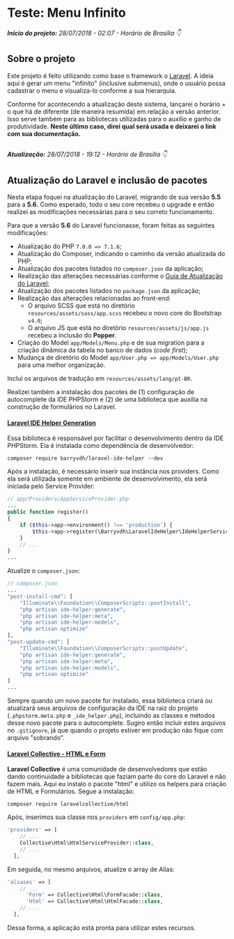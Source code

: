 # Teste: Menu Infinito

###### ___Início do projeto:___ _28/07/2018 - 02:07 - Horário de Brasília_ :point_down:
## Sobre o projeto

Este projeto é feito utilizando como base o framework o [Laravel](https://laravel.com/). A ideia aqui é gerar um menu "infinito" (inclusive submenus), onde o usuário possa cadastrar o menu e visualiza-lo conforme a sua hierarquia.   

Conforme for acontecendo a atualização deste sistema, lançarei o horário + o que há de diferente (de maneira resumida) em relação a versão anterior. Isso serve também para as bibliotecas utilizadas para o auxílio e ganho de produtividade. **Neste último caso, direi qual será usada e deixarei o link com sua documentação.**


##
###### ___Atualização:___ _28/07/2018 - 19:12 - Horário de Brasília_ :point_down:

## Atualização do Laravel e inclusão de pacotes

Nesta etapa foquei na atualização do Laravel, migrando de sua versão **5.5** para a **5.6**.
Como esperado, todo o seu core recebeu o upgrade e então realizei as modificações necessárias para o seu correto funcionamento.


Para que a versão **5.6** do Laravel funcionasse, foram feitas as seguintes modificações:
- Atualização do PHP `7.0.0 => 7.1.6`;
- Atualização do Composer, indicando o caminho da versão atualizada do PHP;
- Atualização dos pacotes listados no `composer.json` da aplicação;
- Realização das alterações necessárias conforme o [Guia de Atualização do Laravel](https://laravel.com/docs/5.6/upgrade);
- Atualização dos pacotes listados no `package.json` da aplicação;
- Realização das alterações relacionadas ao front-end:
    - O arquivo SCSS que está no diretório `resources/assets/sass/app.scss` recebeu o novo core do Bootstrap `v4.0`;
    - O arquivo JS que está no diretório `resources/assets/js/app.js` recebeu a inclusão do **Popper**.
- Criação do Model `app/Models/Menu.php` e de sua migration para a criação dinâmica da tabela  no banco de dados (_code first_);
- Mudança de diretório do Model `app/User.php => app/Models/User.php` para uma melhor organização.

Incluí os arquivos de tradução em `resources/assets/lang/pt-BR`.

Realizei também a instalação dos pacotes de (1) configuração de autocomplete da IDE PHPStorm e (2) de uma biblioteca que auxilia na construção de formulários no Laravel.

#### [Laravel IDE Helper Generation](https://github.com/barryvdh/laravel-ide-helper)
Essa biblioteca é responsável por facilitar o desenvolvimento dentro da IDE PHPStorm.
Ela é instalada como dependência de desenvolvedor: 

```composer require barryvdh/laravel-ide-helper --dev```

Após a instalação, é necessário inserir sua instância nos providers.
Como ela será utilizada somente em ambiente de desenvolvimento, ela será iniciada pelo Service Provider:

```php
// app/Providers/AppServiceProvider.php
...
public function register()
{
    if ($this->app->environment() !== 'production') {
        $this->app->register(\Barryvdh\LaravelIdeHelper\IdeHelperServiceProvider::class);
    }
    // ...
}
...
``` 
Atualize o `composer.json`:

```php
// composer.json
...
"post-install-cmd": [
    "Illuminate\\Foundation\\ComposerScripts::postInstall",
    "php artisan ide-helper:generate",
    "php artisan ide-helper:meta",
    "php artisan ide-helper:models",
    "php artisan optimize"
],
"post-update-cmd": [
    "Illuminate\\Foundation\\ComposerScripts::postUpdate",
    "php artisan ide-helper:generate",
    "php artisan ide-helper:meta",
    "php artisan ide-helper:models",
    "php artisan optimize"
]
...
```

Sempre quando um novo pacote for instalado, essa biblioteca criará ou atualizará seus arquivos de configuração da IDE
na raiz do projeto (`.phpstorm.meta.php` e `_ide_helper.php`), incluindo as classes e métodos desse novo pacote para o autocomplete.
Sugiro então incluir estes arquivos no `.gitignore`, já que quando o projeto estiver em produção não fique com arquivo "sobrando".


#### [Laravel Collective - HTML e Form](https://laravelcollective.com/docs/master/html)
**Laravel Collective** é uma comunidade de desenvolvedores que estão dando continuidade a bibliotecas que faziam parte do core do Laravel e não fazem mais.
Aqui eu instalo o pacote "html" e utilizo os helpers para criação de HTML e Formulários.
Segue a instalação:

```
composer require laravelcollective/html
```

Após, inserimos sua classe nos `providers` em `config/app.php`:

```php
'providers' => [
    // ...
    Collective\Html\HtmlServiceProvider::class,
    // ...
  ],
```
Em seguida, no mesmo arquivos, atualize o array de Alias:

```php
'aliases' => [
    // ...
      'Form' => Collective\Html\FormFacade::class,
      'Html' => Collective\Html\HtmlFacade::class,
    // ...
  ],
```
Dessa forma, a aplicação está pronta para utilizar estes recursos.

